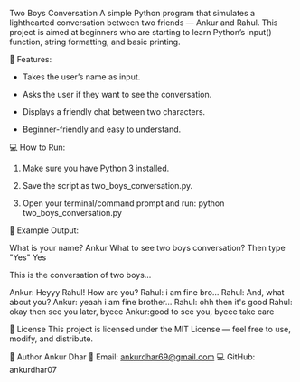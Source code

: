 
Two Boys Conversation
A simple Python program that simulates a lighthearted conversation between two friends — Ankur and Rahul.
This project is aimed at beginners who are starting to learn Python’s input() function, string formatting, and basic printing.

📜 Features:

- Takes the user’s name as input.

- Asks the user if they want to see the conversation.

- Displays a friendly chat between two characters.

- Beginner-friendly and easy to understand.

💻 How to Run:

1. Make sure you have Python 3 installed.

2. Save the script as two_boys_conversation.py.

3. Open your terminal/command prompt and run:
python two_boys_conversation.py

📂 Example Output:

What is your name? Ankur
What to see two boys conversation?
Then type "Yes"
Yes

This is the conversation of two boys...

Ankur: Heyyy Rahul! How are you?
Rahul: i am fine bro...
Rahul: And, what about you?
Ankur: yeaah i am fine brother...
Rahul: ohh then it's good
Rahul: okay then see you later, byeee
Ankur:good to see you, byeee take care
 
 
📜 License
This project is licensed under the MIT License — feel free to use, modify, and distribute.


👤 Author
Ankur Dhar
📧 Email: ankurdhar69@gmail.com
💻 GitHub: ankurdhar07